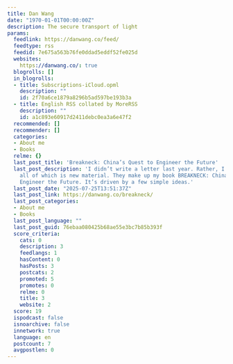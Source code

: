 ```yaml
---
title: Dan Wang
date: "1970-01-01T00:00:00Z"
description: The secure transport of light
params:
  feedlink: https://danwang.co/feed/
  feedtype: rss
  feedid: 7e675a563b76fe0ddad5eddf52fe025d
  websites:
    https://danwang.co/: true
  blogrolls: []
  in_blogrolls:
  - title: Subscriptions-iCloud.opml
    description: ""
    id: 2f70a6ce1879a8296b5ad597be193b3a
  - title: English RSS collated by MoreRSS
    description: ""
    id: a1c893e60917d2411debc0ea3a6e47f2
  recommended: []
  recommender: []
  categories:
  - About me
  - Books
  relme: {}
  last_post_title: 'Breakneck: China’s Quest to Engineer the Future'
  last_post_description: 'I didn’t write a letter last year. Rather, I wrote seven,
    all of which is new material. They make up my book BREAKNECK: China’s Quest to
    Engineer the Future. It’s driven by a few simple ideas.'
  last_post_date: "2025-07-25T13:51:37Z"
  last_post_link: https://danwang.co/breakneck/
  last_post_categories:
  - About me
  - Books
  last_post_language: ""
  last_post_guid: 76ebaa080425b68ae55e3bc7b85b393f
  score_criteria:
    cats: 0
    description: 3
    feedlangs: 1
    hasContent: 0
    hasPosts: 3
    postcats: 2
    promoted: 5
    promotes: 0
    relme: 0
    title: 3
    website: 2
  score: 19
  ispodcast: false
  isnoarchive: false
  innetwork: true
  language: en
  postcount: 7
  avgpostlen: 0
---
```

